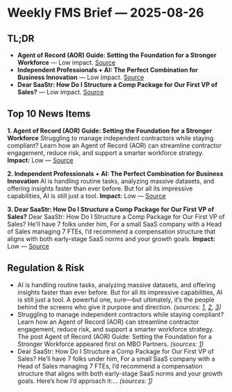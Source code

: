 # Weekly FMS Brief — 2025-08-26

## TL;DR

- **Agent of Record (AOR) Guide: Setting the Foundation for a Stronger Workforce** — Low impact. [Source](https://www.mbopartners.com/blog/guide/agent-of-record-ungated/)
- **Independent Professionals + AI: The Perfect Combination for Business Innovation** — Low impact. [Source](https://www.mbopartners.com/blog/independent-workforce-trends/independent-professionals-ai-business-innovation/)
- **Dear SaaStr: How Do I Structure a Comp Package for Our First VP of Sales?** — Low impact. [Source](https://www.saastr.com/dear-saastr-how-do-i-structure-a-comp-package-for-our-first-vp-of-sales/)

## Top 10 News Items

**1. Agent of Record (AOR) Guide: Setting the Foundation for a Stronger Workforce**
Struggling to manage independent contractors while staying compliant? Learn how an Agent of Record (AOR) can streamline contractor engagement, reduce risk, and support a smarter workforce strategy.
**Impact:** Low — [Source](https://www.mbopartners.com/blog/guide/agent-of-record-ungated/)

**2. Independent Professionals + AI: The Perfect Combination for Business Innovation**
AI is handling routine tasks, analyzing massive datasets, and offering insights faster than ever before. But for all its impressive capabilities, AI is still just a tool.
**Impact:** Low — [Source](https://www.mbopartners.com/blog/independent-workforce-trends/independent-professionals-ai-business-innovation/)

**3. Dear SaaStr: How Do I Structure a Comp Package for Our First VP of Sales?**
Dear SaaStr: How Do I Structure a Comp Package for Our First VP of Sales? He’ll have 7 folks under him, For a small SaaS company with a Head of Sales managing 7 FTEs, I’d recommend a compensation structure that aligns with both early-stage SaaS norms and your growth goals.
**Impact:** Low — [Source](https://www.saastr.com/dear-saastr-how-do-i-structure-a-comp-package-for-our-first-vp-of-sales/)


## Regulation & Risk

- AI is handling routine tasks, analyzing massive datasets, and offering insights faster than ever before. But for all its impressive capabilities, AI is still just a tool. A powerful one, sure—but ultimately, it’s the people behind the screens who give it purpose and direction. *(sources: [1](https://www.mbopartners.com/blog/independent-workforce-trends/independent-professionals-ai-business-innovation/), [2](https://www.mbopartners.com/blog/independent-workforce-trends/common-challenges-organizations-face-when-implementing-ai-and-how-to-overcome-them/), [3](https://www.mbopartners.com/blog/how-grow-small-business/5-ways-to-use-generative-ai-for-your-small-business/))*
- Struggling to manage independent contractors while staying compliant? Learn how an Agent of Record (AOR) can streamline contractor engagement, reduce risk, and support a smarter workforce strategy. The post Agent of Record (AOR) Guide: Setting the Foundation for a Stronger Workforce appeared first on MBO Partners. *(sources: [1](https://www.mbopartners.com/blog/guide/agent-of-record-ungated/))*
- Dear SaaStr: How Do I Structure a Comp Package for Our First VP of Sales? He’ll have 7 folks under him, For a small SaaS company with a Head of Sales managing 7 FTEs, I’d recommend a compensation structure that aligns with both early-stage SaaS norms and your growth goals. Here’s how I’d approach it:... *(sources: [1](https://www.saastr.com/dear-saastr-how-do-i-structure-a-comp-package-for-our-first-vp-of-sales/))*